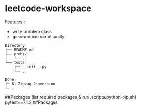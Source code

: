 # leetcode-workspace

Features :

- write problem class
- generate test script easily

```
Directory
├── README.md
├── probs/
│   └── ..
└── tests
    ├── __init__.py
    └── ..
```

```
Done
├─ 6. Zigzag Conversion
└─ .
```

##Packages (list required packages & run .scripts/python-pip.sh)
pytest==7.1.2
##Packages
